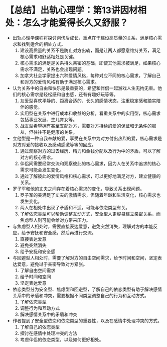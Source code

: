 # 【总结】出轨心理学：第13讲因材相处：怎么才能爱得长久又舒服？

-   出轨心理学课程将探讨创伤后成长，重点在于建设高质量的关系，满足核心需求和找到适合的相处方式。
    1.  建设高质量的关系不是防止对方出轨，而是让两人都愿意维持关系，满足核心需求和舒适相处是关键。
    2.  核心需求的满足是关系持久亲密的基础，即使其他需求被满足，如果核心需求不满足，关系也会出现问题。
    3.  加拿大社会学家提出六种爱情风格，每种对应不同的核心需求，了解自己和对方的爱情风格有助于满足核心需求。
-   认为关系中的自由和快乐是最重要的，希望和伴侣一起游戏人生无拘无束。他们的核心需求是轻松感和自由感，还有有趣好玩等等。
    1.  友爱型喜欢平静的、距离合适的、长久的感情状态，注重稳定感和踏实陪伴的感觉。
    2.  实用型在关系中进行成本和收益的分析，看重关系中的实用型，核心需求包括事业发展、生儿育女等。
    3.  战友型希望拥有甚至支配对方，需要对方持续的爱的保证和无条件的服从，但往往不是健康的关系。
-   立他型是一种自我奉献的爱，享受在关系中为对方付出热烈的爱，核心需求是对方对爱的接收以及感动感激等等的回应。
    1.  通过观察对方的过去经历、精力和金钱分配以及行为中的矛盾，可以了解对方的核心需求。
    2.  伴侣间需要经常交流和观察彼此的核心需求，因为人在关系中追求的核心需求可能会发生变化。
    3.  通过了解彼此的爱情风格和核心需求，可以更好地满足对方，建立健康的关系。
-   罗子军和他的丈夫之间存在着核心需求的变化，导致关系出现问题。
    1.  罗子军的美满足了丈夫的激情需求，但随着年龄和生活变化，核心需求也发生变化。
    2.  两人在相处中出现了矛盾和不适，可能与依恋类型有关。
    3.  了解依恋类型可以帮助调整互动方式，安全型人更容易建立亲密关系，而焦虑型人则可能会给对方带来压力。
-   与焦虑型人相处时，需要直接表达爱意，避免突然消失，理解对方的本能反应，给予安抚和安全感，然后再进行交流。
    1.  直接表达爱意
    2.  避免突然消失
    3.  给予安抚和安全感
-   与回避型人相处时，需要了解对方的自由空间需求，给予时间和空间，坚定表达爱意，避免过于亲密导致对方紧张。
    1.  了解自由空间需求
    2.  给予时间和空间
    3.  坚定表达爱意
-   依恋类型分为安全型、焦虑型和回避型，了解自己的依恋类型有助于解决感情关系中的矛盾和冲突，需要根据不同类型调整自己的行为和互动方式。
    1.  了解依恋类型
    2.  调整行为和互动方式
    3.  解决感情关系中的矛盾和冲突
-   作者提到了安全型依恋和依恋类型的重要性，以及在感情中处理冲突的方式。
    1.  了解自己的依恋类型
    2.  探讨在感情中处理冲突的方法
    3.  考虑伴侣的依恋类型，以及如何更好相处。